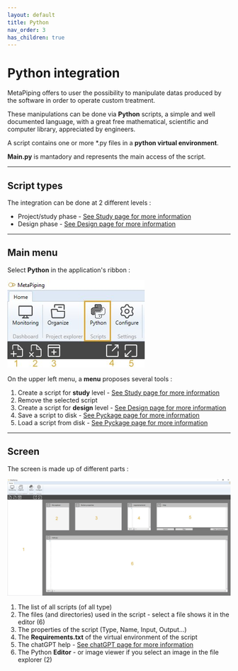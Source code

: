 ```yaml
---
layout: default
title: Python
nav_order: 3
has_children: true
---
```


# Python integration

MetaPiping offers to user the possibility to manipulate datas produced by the software in order to operate custom treatment.

These manipulations can be done via **Python** scripts, a simple and well documented language, with a great free mathematical, scientific and computer library, appreciated by engineers.

A script contains one or more *.py files in a **python virtual environment**. 

**Main.py** is mantadory and represents the main access of the script.

---
## Script types

The integration can be done at 2 different levels :

- Project/study phase - [See Study page for more information](https://documentation.metapiping.com/Python/Study.html) 
- Design phase - [See Design page for more information](https://documentation.metapiping.com/Python/design.html) 

---
## Main menu

Select **Python** in the application's ribbon :

![Image](../Images/PythonMenu.jpg)

On the upper left menu, a **menu** proposes several tools :

1. Create a script for **study** level - [See Study page for more information](https://documentation.metapiping.com/Python/Study.html) 
2. Remove the selected script
3. Create a script for **design** level - [See Design page for more information](https://documentation.metapiping.com/Python/design.html) 
4. Save a script to disk - [See Pyckage page for more information](https://documentation.metapiping.com/Python/Pyckage.html) 
5. Load a script from disk - [See Pyckage page for more information](https://documentation.metapiping.com/Python/Pyckage.html) 

---
## Screen

The screen is made up of different parts :

![Image](../Images/PythonScreen.jpg)

1. The list of all scripts (of all type)
2. The files (and directories) used in the script - select a file shows it in the editor (6)
3. The properties of the script (Type, Name, Input, Output...)
4. The **Requirements.txt** of the virtual environment of the script
5. The chatGPT help - [See chatGPT page for more information](https://documentation.metapiping.com/Python/chatGPT.html) 
6. The Python **Editor** - or image viewer if you select an image in the file explorer (2)

